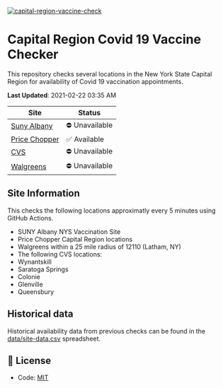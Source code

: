 [![capital-region-vaccine-check](https://github.com/CapitalRegionVaccine/CapitalRegionVaccine/actions/workflows/sites-check.yml/badge.svg)](https://github.com/CapitalRegionVaccine/CapitalRegionVaccine/actions/workflows/sites-check.yml)

# Capital Region Covid 19 Vaccine Checker

This repository checks several locations in the New York State Capital Region for availability of Covid 19 vaccination appointments.

<!--start: status pages-->
**Last Updated**: 2021-02-22 03:35 AM

| Site                | Status         |
| ------------------- | -------------- |
| [Suny Albany](https://am-i-eligible.covid19vaccine.health.ny.gov/)         | :no_entry: Unavailable    |
| [Price Chopper](https://www.pricechopper.com/covidvaccine/new-york/)       | :white_check_mark: Available      |
| [CVS](https://www.cvs.com/immunizations/covid-19-vaccine)                 | :no_entry: Unavailable    |
| [Walgreens](https://www.walgreens.com/findcare/vaccination/covid-19/location-screening)           | :no_entry: Unavailable    |
<!--end: status pages-->

## Site Information

This checks the following locations approximatly every 5 minutes using GitHub Actions.

* SUNY Albany NYS Vaccination Site
* Price Chopper Capital Region locations
* Walgreens within a 25 mile radius of 12110 (Latham, NY)
* The following CVS locations:
* Wynantskill
* Saratoga Springs
* Colonie
* Glenville
* Queensbury

## Historical data

Historical availability data from previous checks can be found in the [data/site-data.csv](data/site-data.csv) spreadsheet.

## 📄 License

- Code: [MIT](./LICENSE)
